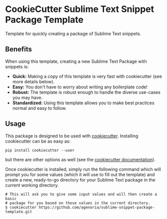 # CookieCutter Sublime Text Snippet Package Template

Template for quickly creating a package of Sublime Text snippets.

## Benefits

When using this template, creating a new Sublime Text Package with snippets is:

- **Quick:** Making a copy of this template is very fast with cookiecutter (see more details below).
- **Easy:** You don't have to worry about writing any boilerplate code!
- **Robust:** The template is robust enough to handle the diverse use-cases you may have.
- **Standardized:** Using this template allows you to make best practices normal and easy to follow.

## Usage

This package is designed to be used with [cookiecutter](https://github.com/audreyr/cookiecutter). Installing cookiecutter can be as easy as:

`pip install cookiecutter --user`

but there are other options as well (see the [cookiecutter documentation](https://cookiecutter.readthedocs.io/en/latest/installation.html#install-cookiecutter)).

Once cookiecutter is installed, simply run the following command which will prompt you for some values (which it will use to fill out the template) and create a new, ready-to-go directory for your Sublime Text package in the current working directory.

```shell
# This will ask you to give some input values and will then create a basic
# package for you based on those values in the current directory.
$ cookiecutter https://github.com/agenoria/sublime-snippet-package-template.git
```
